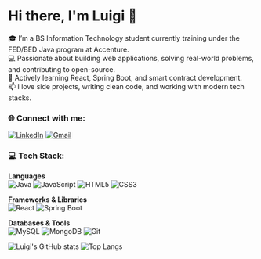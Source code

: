 # Hi there, I'm Luigi 👋

🎓 I’m a BS Information Technology student currently training under the FED/BED Java program at Accenture.  
💻 Passionate about building web applications, solving real-world problems, and contributing to open-source.  
🎯 Actively learning React, Spring Boot, and smart contract development.  
📫 I love side projects, writing clean code, and working with modern tech stacks.  

### 🌐 Connect with me:
[![LinkedIn](https://img.shields.io/badge/linkedin-%230077B5.svg?style=for-the-badge&logo=linkedin&logoColor=white)](https://www.linkedin.com/in/luigiatlinkdin/)
[![Gmail](https://img.shields.io/badge/gmail-%23D14836.svg?style=for-the-badge&logo=gmail&logoColor=white)](mailto:santiago.luigi.c@gmail.com)

### 💻 Tech Stack:

**Languages**  
![Java](https://img.shields.io/badge/java-%23ED8B00.svg?style=for-the-badge&logo=java&logoColor=white)
![JavaScript](https://img.shields.io/badge/javascript-%23F7DF1E.svg?style=for-the-badge&logo=javascript&logoColor=black)
![HTML5](https://img.shields.io/badge/html5-%23E34F26.svg?style=for-the-badge&logo=html5&logoColor=white)
![CSS3](https://img.shields.io/badge/css3-%231572B6.svg?style=for-the-badge&logo=css3&logoColor=white)

**Frameworks & Libraries**  
![React](https://img.shields.io/badge/react-%2320232a.svg?style=for-the-badge&logo=react&logoColor=%2361DAFB)
![Spring Boot](https://img.shields.io/badge/springboot-%236DB33F.svg?style=for-the-badge&logo=springboot&logoColor=white)

**Databases & Tools**  
![MySQL](https://img.shields.io/badge/mysql-%234479A1.svg?style=for-the-badge&logo=mysql&logoColor=white)
![MongoDB](https://img.shields.io/badge/mongodb-%2347A248.svg?style=for-the-badge&logo=mongodb&logoColor=white)
![Git](https://img.shields.io/badge/git-%23F05032.svg?style=for-the-badge&logo=git&logoColor=white)

![Luigi's GitHub stats](https://github-readme-stats.vercel.app/api?username=Wigibles&show_icons=true&theme=radical)
![Top Langs](https://github-readme-stats.vercel.app/api/top-langs/?username=Wigibles&layout=compact&theme=radical)
